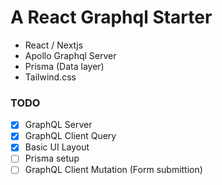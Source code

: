 # A React Graphql Starter

- React / Nextjs
- Apollo Graphql Server
- Prisma (Data layer)
- Tailwind.css

### TODO
- [x] GraphQL Server
- [x] GraphQL Client Query
- [x] Basic UI Layout
- [ ] Prisma setup
- [ ] GraphQL Client Mutation (Form submittion)